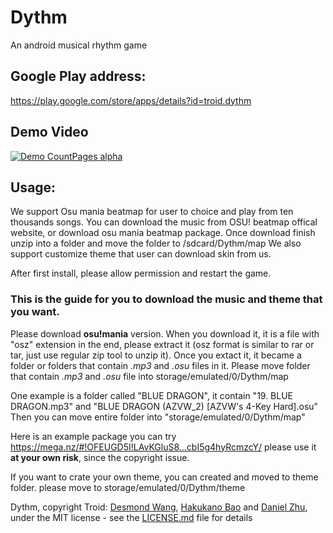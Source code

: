 # Dythm
An android musical rhythm game

## Google Play address:
https://play.google.com/store/apps/details?id=troid.dythm

## Demo Video
[![Demo CountPages alpha](https://j.gifs.com/yrqYOz.gif)](https://youtu.be/wII9jbRYtAs)

## Usage:
We support Osu mania beatmap for user to choice and play from ten thousands songs.
You can download the music from OSU! beatmap offical website, or download osu mania beatmap package.
Once download finish unzip into a folder and move the folder to /sdcard/Dythm/map
We also support customize theme that user can download skin from us.

After first install, please allow permission and restart the game.

### This is the guide for you to download the music and theme that you want.

Please download **osu!mania** version. When you download it, it is a file with "osz" extension in the end,
please extract it (osz format is similar to rar or tar, just use regular zip tool to unzip it).
Once you extact it, it became a folder or folders that contain *.mp3* and *.osu* files in it.
Please move folder that contain *.mp3* and *.osu* file into
storage/emulated/0/Dythm/map

One example is a folder called "BLUE DRAGON", it contain "19. BLUE DRAGON.mp3" and
"BLUE DRAGON (AZVW_2) [AZVW's 4-Key Hard].osu"
Then you can move entire folder into "storage/emulated/0/Dythm/map"

Here is an example package you can try
https://mega.nz/#!OFEUGD5I!LAvKGluS8...cbI5g4hyRcmzcY/
please use it **at your own risk**, since the copyright issue.

If you want to crate your own theme, you can created and moved to theme folder.
please move to
storage/emulated/0/Dythm/theme

Dythm, copyright Troid: [Desmond Wang](https://github.com/desmond-wang), [Hakukano Bao](https://github.com/Hakukano) and [Daniel Zhu](https://github.com/danzhu), under the MIT license - see the [LICENSE.md](LICENSE.md) file for details
